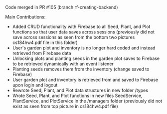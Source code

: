 Code merged in PR #105 (branch rf-creating-backend)

Main Contributions:
- Added CRUD functionality with Firebase to all Seed, Plant, and Plot functions so that user data saves across sessions (previously did not save across sessions as seen from the bottom two pictures cs184hw4.pdf file in this folder)
- User's garden plot and inventory is no longer hard coded and instead retrieved from Firebase data
- Unlocking plots and planting seeds in the garden plot saves to Firebase to be retrieved dynamically with an event listener
- Planting seeds removes them from the inventory (change saved to Firebase)
- User garden plot and inventory is retrieved from and saved to Firebase upon login and logout
- Rewrote Seed, Plant, and Plot data structures in new folder /types
- Wrote Seed, Plant, and Plot functions in new files SeedService, PlantService, and PlotService in the /managers folder (previously did not exist as seen from top picture in cs184hw4.pdf file)
  
